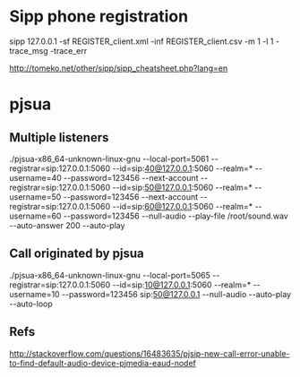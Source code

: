 # Sipp phone registration

sipp 127.0.0.1 -sf REGISTER_client.xml -inf REGISTER_client.csv -m 1 -l 1 -trace_msg -trace_err

http://tomeko.net/other/sipp/sipp_cheatsheet.php?lang=en

# pjsua

## Multiple listeners

./pjsua-x86_64-unknown-linux-gnu --local-port=5061 --registrar=sip:127.0.0.1:5060 --id=sip:40@127.0.0.1:5060 --realm=* --username=40 --password=123456 --next-account --registrar=sip:127.0.0.1:5060 --id=sip:50@127.0.0.1:5060 --realm=* --username=50 --password=123456 --next-account --registrar=sip:127.0.0.1:5060 --id=sip:60@127.0.0.1:5060 --realm=* --username=60 --password=123456 --null-audio --play-file /root/sound.wav --auto-answer 200 --auto-play

## Call originated by pjsua

./pjsua-x86_64-unknown-linux-gnu --local-port=5065 --registrar=sip:127.0.0.1:5060 --id=sip:10@127.0.0.1:5060 --realm=* --username=10 --password=123456 sip:50@127.0.0.1 --null-audio --auto-play --auto-loop

## Refs

http://stackoverflow.com/questions/16483635/pjsip-new-call-error-unable-to-find-default-audio-device-pjmedia-eaud-nodef
